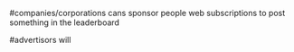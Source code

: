 #companies/corporations cans sponsor people web subscriptions to post something in the leaderboard

#advertisors will 